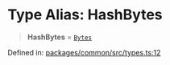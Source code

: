 # Type Alias: HashBytes

> **HashBytes** = [`Bytes`](Bytes.md)

Defined in: [packages/common/src/types.ts:12](https://github.com/dcdpr/did-btcr2-js/blob/4a717493e735221d072999f212891939f4de3f23/packages/common/src/types.ts#L12)
